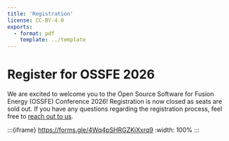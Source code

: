 ```yaml
---
title: 'Registration'
license: CC-BY-4.0
exports:
  - format: pdf
    template: ../template
---
```



# Register for OSSFE 2026
We are excited to welcome you to the Open Source Software for Fusion Energy (OSSFE) Conference 2026! Registration is now closed as seats are sold out. If you have any questions regarding the registration process, feel free to  [reach out to us](ossfe2025@gmail.com).

:::{iframe} https://forms.gle/4Wq4pSHRGZKjXxrq9
:width: 100%
:::